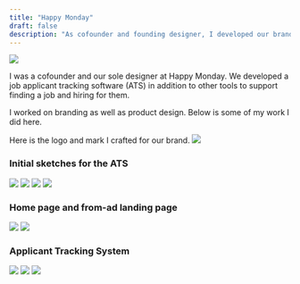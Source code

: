 ```yaml
---
title: "Happy Monday"
draft: false
description: "As cofounder and founding designer, I developed our brand, style, and design system."
---
```


![](/img/hm/13.png)

I was a cofounder and our sole designer at Happy Monday. We developed a job applicant tracking software (ATS) in addition to other tools to support finding a job and hiring for them.

I worked on branding as well as product design. Below is some of my work I did here.

Here is the logo and mark I crafted for our brand.
![](/img/hm/12.png)

### Initial sketches for the ATS
![](/img/hm/1.png)
![](/img/hm/2.png)
![](/img/hm/3.png)
![](/img/hm/4.png)

### Home page and from-ad landing page
![](/img/hm/8.png)
![](/img/hm/10.png)

### Applicant Tracking System
![](/img/hm/5.png)
![](/img/hm/7.png)
![](/img/hm/6.png)